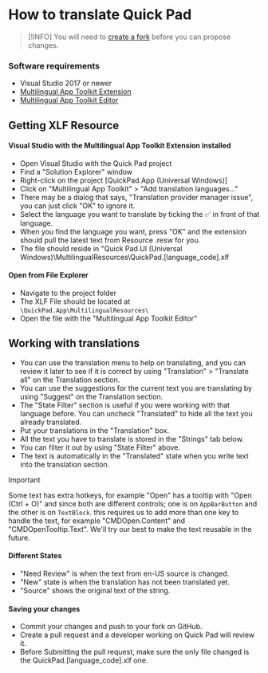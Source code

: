 # How to translate Quick Pad

> [!INFO]
> You will need to [create a fork](https://github.com/yaira2/Quick-Pad/fork) before you can propose changes.

### Software requirements

- Visual Studio 2017 or newer
- [Multilingual App Toolkit Extension](https://marketplace.visualstudio.com/items?itemName=MultilingualAppToolkit.MultilingualAppToolkit-18308)
- [Multilingual App Toolkit Editor](https://developer.microsoft.com/en-us/windows/develop/multilingual-app-toolkit)

## Getting XLF Resource

#### Visual Studio with the Multilingual App Toolkit Extension installed

- Open Visual Studio with the Quick Pad project
- Find a "Solution Explorer" window
- Right-click on the project [QuickPad.App (Universal Windows)]
- Click on "Multilingual App Toolkit" > "Add translation languages..."
- There may be a dialog that says, "Translation provider manager issue", you can just click "OK" to ignore it.
- Select the language you want to translate by ticking the ✅ in front of that language.
- When you find the language you want, press "OK" and the extension should pull the latest text from Resource .resw for you.
- The file should reside in "Quick Pad.UI (Universal Windows)\MultilingualResources\QuickPad.[language_code].xlf

#### Open from File Explorer

- Navigate to the project folder
- The XLF File should be located at `\QuickPad.App\MultilingualResources\`
- Open the file with the "Multilingual App Toolkit Editor"

## Working with translations

- You can use the translation menu to help on translating, and you can review it later to see if it is correct by using "Translation" > "Translate all" on the Translation section.
- You can use the suggestions for the current text you are translating by using "Suggest" on the Translation section.
- The "State Filter" section is useful if you were working with that language before. You can uncheck "Translated" to hide all the text you already translated.
- Put your translations in the "Translation" box.
- All the text you have to translate is stored in the "Strings" tab below.
- You can filter it out by using "State Filter" above.
- The text is automatically in the "Translated" state when you write text into the translation section.

> [!IMPORTANT]
> Some text has extra hotkeys, for example "Open" has a tooltip with "Open (Ctrl + O)" and since both are different controls; one is on `AppBarButton` and the other is on `TextBlock`. this requires us to add more than one key to handle the text, for example "CMDOpen.Content" and "CMDOpenTooltip.Text". We'll try our best to make the text reusable in the future.

#### Different States

- "Need Review" is when the text from en-US source is changed.
- "New" state is when the translation has not been translated yet.
- "Source" shows the original text of the string. 

#### Saving your changes

- Commit your changes and push to your fork on GitHub.
- Create a pull request and a developer working on Quick Pad will review it.
- Before Submitting the pull request, make sure the only file changed is the QuickPad.[language_code].xlf one.
